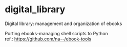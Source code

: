 # digital_library
Digital library: management and organization of ebooks

Porting ebooks-managing shell scripts to Python  
ref.: https://github.com/na--/ebook-tools

